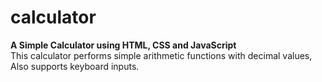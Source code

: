 # calculator

**A Simple Calculator using HTML, CSS and JavaScript**<br>This calculator performs simple arithmetic functions with decimal values, Also supports keyboard inputs.
